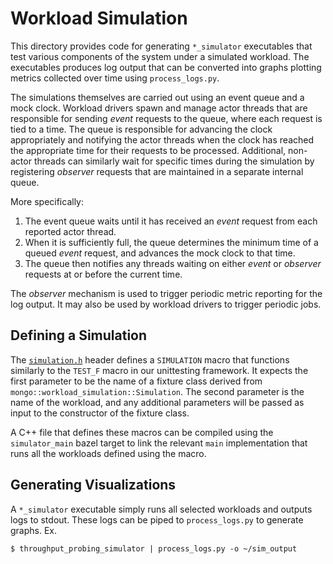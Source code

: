 # Workload Simulation

This directory provides code for generating `*_simulator` executables that test various components
of the system under a simulated workload. The executables produces log output that can be converted
into graphs plotting metrics collected over time using `process_logs.py`.

The simulations themselves are carried out using an event queue and a mock clock. Workload drivers
spawn and manage actor threads that are responsible for sending _event_ requests to the queue,
where each request is tied to a time. The queue is responsible for advancing the clock
appropriately and notifying the actor threads when the clock has reached the appropriate time for
their requests to be processed. Additional, non-actor threads can similarly wait for specific times
during the simulation by registering _observer_ requests that are maintained in a separate internal
queue.

More specifically:

1. The event queue waits until it has received an _event_ request from each reported actor thread.
2. When it is sufficiently full, the queue determines the minimum time of a queued _event_
   request, and advances the mock clock to that time.
3. The queue then notifies any threads waiting on either _event_ or _observer_ requests at or
   before the current time.

The _observer_ mechanism is used to trigger periodic metric reporting for the log output. It may
also be used by workload drivers to trigger periodic jobs.

## Defining a Simulation

The [`simulation.h`](simulation.h) header defines a `SIMULATION` macro that functions similarly to
the `TEST_F` macro in our unittesting framework. It expects the first parameter to be the name of
a fixture class derived from `mongo::workload_simulation::Simulation`. The second parameter is the
name of the workload, and any additional parameters will be passed as input to the constructor of
the fixture class.

A C++ file that defines these macros can be compiled using the `simulator_main` bazel target to
link the relevant `main` implementation that runs all the workloads defined using the macro.

## Generating Visualizations

A `*_simulator` executable simply runs all selected workloads and outputs logs to stdout.
These logs can be piped to `process_logs.py` to generate graphs. Ex.

```
$ throughput_probing_simulator | process_logs.py -o ~/sim_output
```
